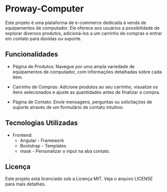 # Proway-Computer

Este projeto é uma plataforma de e-commerce dedicada à venda de equipamentos de computador. Ele oferece aos usuários a possibilidade de explorar diversos produtos, adicioná-los a um carrinho de compras e entrar em contato para dúvidas ou suporte.

## Funcionalidades


* Página de Produtos: Navegue por uma ampla variedade de equipamentos de computador, com informações detalhadas sobre cada item.

* Carrinho de Compras: Adicione produtos ao seu carrinho, visualize os itens selecionados e ajuste as quantidades antes de finalizar a compra.

* Página de Contato: Envie mensagens, perguntas ou solicitações de suporte através de um formulário de contato intuitivo.


## Tecnologias Utilizadas

* Frontend:
    * Angular - Framework
    * Bootstrap - Templates
    * mask - Personalizar o input na aba contato.

## Licença

Este projeto está licenciado sob a Licença MIT. Veja o arquivo LICENSE para mais detalhes.
